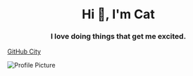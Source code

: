 <h1 align="center">Hi 👋, I'm Cat</h1>
<h3 align="center">I love doing things that get me excited.</h3>

[GitHub City](https://raw.githubusercontent.com/Once-a-deadcat/Once-a-deadcat/main/screenshot.png)


<img src="https://raw.githubusercontent.com/Once-a-deadcat/Once-a-deadcat/main/profile.png" alt="Profile Picture">


